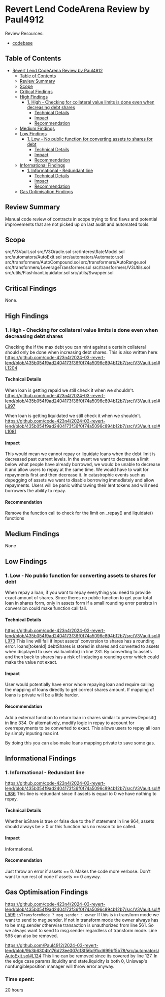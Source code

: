 # Revert Lend CodeArena Review by Paul4912

Review Resources:

- [codebase](https://github.com/code-423n4/2024-03-revert-lend/tree/main)

## Table of Contents

- [Revert Lend CodeArena Review by Paul4912](#revert-lend-codearena-review-by-paul4912)
  - [Table of Contents](#table-of-contents)
  - [Review Summary](#review-summary)
  - [Scope](#scope)
  - [Critical Findings](#critical-findings)
  - [High Findings](#high-findings)
    - [1. High - Checking for collateral value limits is done even when decreasing debt shares](#1-high---checking-for-collateral-value-limits-is-done-even-when-decreasing-debt-shares)
      - [Technical Details](#technical-details)
      - [Impact](#impact)
      - [Recommendation](#recommendation)
  - [Medium Findings](#medium-findings)
  - [Low Findings](#low-findings)
    - [1. Low - No public function for converting assets to shares for debt](#1-low---no-public-function-for-converting-assets-to-shares-for-debt)
      - [Technical Details](#technical-details-1)
      - [Impact](#impact-1)
      - [Recommendation](#recommendation-1)
  - [Informational Findings](#informational-findings)
    - [1. Informational - Redundant line](#1-informational---redundant-line)
      - [Technical Details](#technical-details-2)
      - [Impact](#impact-2)
      - [Recommendation](#recommendation-2)
  - [Gas Optimisation Findings](#gas-optimisation-findings)

## Review Summary

Manual code review of contracts in scope trying to find flaws and potential improvements that are not picked up on last audit and automated tools. 

## Scope

src/V3Vault.sol
src/V3Oracle.sol
src/InterestRateModel.sol
src/automators/AutoExit.sol
src/automators/Automator.sol
src/transformers/AutoCompound.sol
src/transformers/AutoRange.sol
src/transformers/LeverageTransformer.sol
src/transformers/V3Utils.sol
src/utils/FlashloanLiquidator.sol
src/utils/Swapper.sol

## Critical Findings

None.

## High Findings

### 1. High - Checking for collateral value limits is done even when decreasing debt shares

Checking the if the max debt you can mint against a certain collateral should only be done when increasing debt shares. This is also written here:
https://github.com/code-423n4/2024-03-revert-lend/blob/435b054f9ad2404173f36f0f74a5096c894b12b7/src/V3Vault.sol#L1204

#### Technical Details

When loan is getting repaid we still check it when we shouldn't.
https://github.com/code-423n4/2024-03-revert-lend/blob/435b054f9ad2404173f36f0f74a5096c894b12b7/src/V3Vault.sol#L997

When loan is getting liquidated we still check it when we shouldn't.
https://github.com/code-423n4/2024-03-revert-lend/blob/435b054f9ad2404173f36f0f74a5096c894b12b7/src/V3Vault.sol#L1081

#### Impact
This would mean we cannot repay or liquidate loans when the debt limit is decreased past current levels. In the event we want to decrease a limit below what people have already borrowed, we would be unable to decrease it and allow users to repay at the same time. We would have to wait for repayments first and then decrease it. In catastrophic events such as depegging of assets we want to disable borrowing immediately and allow repayments. Users will be panic withdrawing their lent tokens and will need borrowers the ability to repay.

#### Recommendation

Remove the function call to check for the limit on _repay() and liquidate() functions

## Medium Findings

None

## Low Findings

### 1. Low - No public function for converting assets to shares for debt

When repay a loan, if you want to repay everything you need to provide exact amount of shares. Since theres no public function to get your total loan in shares form, only in assets form if a small rounding error persists in conversion could make function call fail.


#### Technical Details
https://github.com/code-423n4/2024-03-revert-lend/blob/435b054f9ad2404173f36f0f74a5096c894b12b7/src/V3Vault.sol#L973
This line will fail if input assets' conversion to shares has a rounding error. loans[tokenId].debtShares is stored in shares and converted to assets when displayed to user via loanInfo() in line 231. By converting to assets and then back to shares has a risk of inducing a rounding error which could make the value not exact. 


#### Impact
User would potentially have error whole repaying loan and require calling the mapping of loans directly to get correct shares amount. If mapping of loans is private will be a little harder.

#### Recommendation

Add a external function to return loan in shares similar to previewDeposit() in line 334. Or alternatively, modify logic in repay to account for overrepayments to be converted to exact. This allows users to repay all loan by simply inputing max int.

By doing this you can also make loans mapping private to save some gas.

## Informational Findings

### 1. Informational - Redundant line

https://github.com/code-423n4/2024-03-revert-lend/blob/435b054f9ad2404173f36f0f74a5096c894b12b7/src/V3Vault.sol#L986
This line is redundant since if assets is equal to 0 we have nothing to repay. 

#### Technical Details

Whether isShare is true or false due to the if statement in line 964, assets should always be > 0 or this function has no reason to be called.

#### Impact
Informational.

#### Recommendation

Just throw an error if assets == 0. Makes the code more verbose. Don't want to run rest of code if assets == 0 anyway.

## Gas Optimisation Findings

https://github.com/code-423n4/2024-03-revert-lend/blob/435b054f9ad2404173f36f0f74a5096c894b12b7/src/V3Vault.sol#L599
```isTransformMode ? msg.sender : owner```
If this is in transform mode we want to send to msg.sender. If not in transform mode the owner always has to be msg.sender otherwise transaction is unauthorized from line 561. So we always want to send to msg.sender regardless of transform mode. Line 595 can also be removed.

https://github.com/Paul4912/2024-03-revert-lend/blob/9b3b6304b176d23ee007c18f56c91cd699bf5b78/src/automators/AutoExit.sol#L124
This line can be removed since its covered by line 127. In the edge case params.liquidity and state.liquidity is both 0, Uniswap's nonfungibleposition manager will throw error anyway.



### Time spent:
20 hours